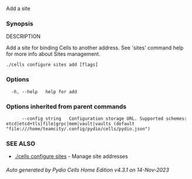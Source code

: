 Add a site

### Synopsis


DESCRIPTION

  Add a site for binding Cells to another address.
  See 'sites' command help for more info about Sites management.


```
./cells configure sites add [flags]
```

### Options

```
  -h, --help   help for add
```

### Options inherited from parent commands

```
      --config string   Configuration storage URL. Supported schemes: etcd|etcd+tls|file|grpc|mem|vault|vaults (default "file:///home/teamcity/.config/pydio/cells/pydio.json")
```

### SEE ALSO

* [./cells configure sites](./cells-configure-sites)	 - Manage site addresses

###### Auto generated by Pydio Cells Home Edition v4.3.1 on 14-Nov-2023
